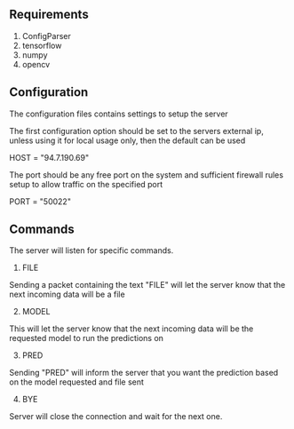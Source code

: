 ## Requirements

1. ConfigParser
2. tensorflow
3. numpy
4. opencv

## Configuration

The configuration files contains settings to setup the server

The first configuration option should be set to the servers external ip, unless using it for local usage only, then the default can be used

HOST = "94.7.190.69"

The port should be any free port on the system and sufficient firewall rules setup to allow traffic on the specified port

PORT = "50022"

## Commands

The server will listen for specific commands.

1) FILE

Sending a packet containing the text "FILE" will let the server know that the next incoming data will be a file

2) MODEL

This will let the server know that the next incoming data will be the requested model to run the predictions on

3) PRED

Sending "PRED" will inform the server that you want the prediction based on the model requested and file sent

4) BYE

Server will close the connection and wait for the next one.



